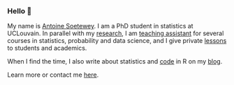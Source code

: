 ### Hello 👋

My name is [Antoine Soetewey](https://antoinesoetewey.com/). I am a PhD student in statistics at UCLouvain. In parallel with my [research](https://antoinesoetewey.com/research/), I am [teaching assistant](https://antoinesoetewey.com/teaching/) for several courses in statistics, probability and data science, and I give private [lessons](https://easystat.be/) to students and academics.

When I find the time, I also write about statistics and [code](https://antoinesoetewey.com/software/) in R on my [blog](https://statsandr.com/).

Learn more or contact me [here](https://antoinesoetewey.com/).

<!--
**AntoineSoetewey/AntoineSoetewey** is a ✨ _special_ ✨ repository because its `README.md` (this file) appears on your GitHub profile.

Here are some ideas to get you started:

- 🔭 I’m currently working on ...
- 🌱 I’m currently learning ...
- 👯 I’m looking to collaborate on ...
- 🤔 I’m looking for help with ...
- 💬 Ask me about ...
- 📫 How to reach me: ...
- 😄 Pronouns: ...
- ⚡ Fun fact: ...
-->
